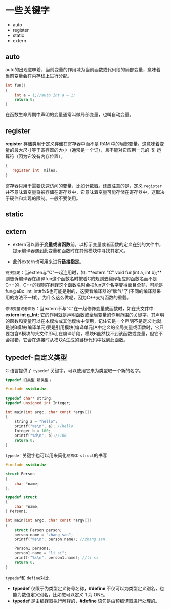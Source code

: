 # 一些关键字

* auto
* register
* static
* extern

## auto

auto的出现意味着，当前变量的作用域为当前函数或代码段的局部变量，意味着当前变量会在内存栈上进行分配。

```c
int fun()
{
    int a = 1;//auto int a = 1;
    return 0;
}
```

在函数生命周期中声明的变量通常叫做局部变量，也叫自动变量。

## register

**register** 存储类用于定义存储在寄存器中而不是 RAM 中的局部变量。这意味着变量的最大尺寸等于寄存器的大小（通常是一个词），且不能对它应用一元的 '&' 运算符（因为它没有内存位置）。

```c
{
   register int  miles;
}
```

寄存器只用于需要快速访问的变量，比如计数器。还应注意的是，定义 `register` 并不意味着变量将被存储在寄存器中，它意味着变量可能存储在寄存器中，这取决于硬件和实现的限制。一般不要使用。

## static

## extern

* extern可以置于**变量或者函数**前，以标示变量或者函数的定义在别的文件中，提示编译器遇到此变量和函数时在其他模块中寻找其定义。

* 此外extern也可用来进行**链接指定**。

`链接指定`：当extren与"C"一起连用时，如: **extern "C" void fun(int a, int b);**则告诉编译器在编译fun这个函数名时按着C的规则去翻译相应的函数名而不是C++的，C++的规则在翻译这个函数名时会把fun这个名字变得面目全非，可能是fun@aBc_int_int#%$也可能是别的，这要看编译器的"脾气"了(不同的编译器采用的方法不一样)，为什么这么做呢，因为C++支持函数的重载。

`修饰变量或者函数`：当extern不与"C"在一起修饰变量或函数时，如在头文件中: **extern int g_Int;** 它的作用就是声明函数或全局变量的作用范围的关键字，其声明的函数和变量可以在本模块或其他模块中使用，记住它是一个声明不是定义!也就是说B模块(编译单元)要是引用模块(编译单元)A中定义的全局变量或函数时，它只要包含A模块的头文件即可,在编译阶段，模块B虽然找不到该函数或变量，但它不会报错，它会在连接时从模块A生成的目标代码中找到此函数。

## typedef-自定义类型

C 语言提供了 `typedef` 关键字，可以使用它来为类型取一个新的名字。

```c
typedef 旧类型 新类型；
```

```c
#include <stdio.h>

typedef char* string;
typedef unsigned int Integer;

int main(int argc, char const *argv[])
{
    string a = "hello";
    printf("%s\n", a); //hello
    Integer b = 100;
    printf("%d\n", b);//100
    return 0;
}
```

 `typedef` 关键字也可以用来简化`结构体-struct`的书写

```c
#include <stdio.h>

struct Person
{
    char *name;
};

typedef struct
{
    char *name;
} Person1;

int main(int argc, char const *argv[])
{
    struct Person person;
    person.name = "zhang san";
    printf("%s\n", person.name); //zhang san

    Person1 person1;
    person1.name = "li si";
    printf("%s\n", person1.name); //li si
    return 0;
}
```

`typedef`和 `define`对比

* **typedef** 仅限于为类型定义符号名称，**#define** 不仅可以为类型定义别名，也能为数值定义别名，比如您可以定义 1 为 ONE。
* **typedef** 是由编译器执行解释的，**#define** 语句是由预编译器进行处理的。